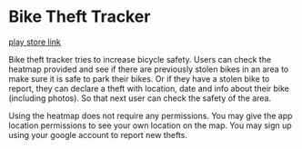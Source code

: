 # Bike Theft Tracker


[play store link](https://play.google.com/store/apps/details?id=com.bike_theft_client)

Bike theft tracker tries to increase bicycle safety. Users can check the heatmap provided and see if there are previously stolen bikes in an area to make sure it is safe to park their bikes. Or if they have a stolen bike to report, they can declare a theft with location, date and info about their bike (including photos). So that next user can check the safety of the area.

Using the heatmap does not require any permissions. You may give the app location permissions to see your own location on the map. You may sign up using your google account to report new thefts.
